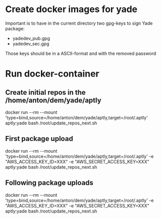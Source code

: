 # Create docker images for yade

Important is to have in the current directory two gpg-keys to sign Yade package:
   * yadedev_pub.gpg
   * yadedev_sec.gpg

Those keys should be in a ASCII-format and with the removed password

# Run docker-container

## Create initial repos in the /home/anton/dem/yade/aptly

docker run --rm  --mount 'type=bind,source=/home/anton/dem/yade/aptly,target=/root/.aptly' aptly:yade bash /root/update_repos_next.sh

## First package upload
docker run --rm  --mount 'type=bind,source=/home/anton/dem/yade/aptly,target=/root/.aptly' -e "AWS_ACCESS_KEY_ID=XXX" -e "AWS_SECRET_ACCESS_KEY=XXX" aptly:yade bash /root/update_repos_next.sh

## Following package uploads
docker run --rm  --mount 'type=bind,source=/home/anton/dem/yade/aptly,target=/root/.aptly' -e "AWS_ACCESS_KEY_ID=XXX" -e "AWS_SECRET_ACCESS_KEY=XXX" aptly:yade bash /root/update_repos_next.sh
